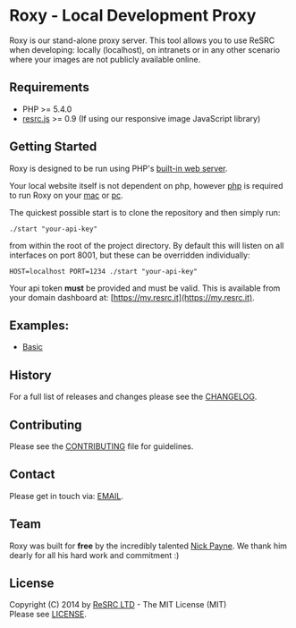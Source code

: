 # Roxy - Local Development Proxy

Roxy is our stand-alone proxy server. This tool allows you to use ReSRC when developing: locally (localhost),
on intranets or in any other scenario where your images are not publicly available online.

## Requirements

* PHP >= 5.4.0  
* [resrc.js](http://use.resrc.it/0.9) >= 0.9 (If using our responsive image JavaScript library)

## Getting Started

Roxy is designed to be run using PHP's
[built-in web server](http://php.net/manual/en/features.commandline.webserver.php).

Your local website itself is not dependent on php, however [php](http://php.net) is required to run Roxy on your [mac](http://www.mamp.info) or [pc](http://www.wampserver.com).

The quickest possible start is to clone the repository and then simply run:

`./start "your-api-key"` 

from within the root of the project directory. By default this will listen on all interfaces on port 8001,
but these can be overridden individually:

`HOST=localhost PORT=1234 ./start "your-api-key"`

Your api token **must** be provided and must be valid. This is available from your domain dashboard at: [https://my.resrc.it](https://my.resrc.it).

## Examples:

* [Basic](https://github.com/resrcit/roxy/blob/master/examples/example.html)

## History

For a full list of releases and changes please see the [CHANGELOG](https://github.com/resrcit/roxy/blob/master/CHANGELOG.md).

## Contributing

Please see the [CONTRIBUTING](https://github.com/resrcit/roxy/blob/master/CONTRIBUTING.md) file for guidelines.

## Contact

Please get in touch via: [EMAIL](mailto:support@resrc.it).

## Team

Roxy was built for **free** by the incredibly talented [Nick Payne](https://github.com/makeusabrew). 
We thank him dearly for all his hard work and commitment :)

## License

Copyright (C) 2014 by [ReSRC LTD](http://www.resrc.it) - The MIT License (MIT)  
Please see [LICENSE](https://github.com/resrcit/roxy/blob/master/LICENSE).